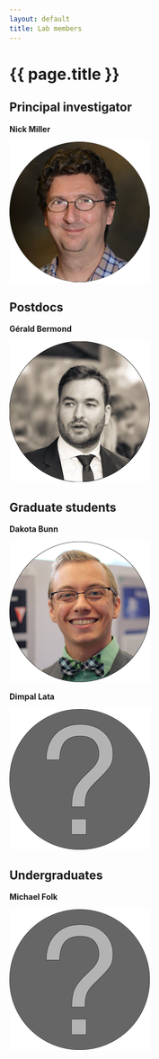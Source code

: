 ```yaml
---
layout: default
title: Lab members
---
```


# {{ page.title }}

## Principal investigator

**Nick Miller**

![Nick Miller](./miller.png)


## Postdocs

**Gérald Bermond**

![Gérald Bermond](./bermond.png)

## Graduate students

**Dakota Bunn**

![Dakota Bunn](./bunn.png)

**Dimpal Lata**

![Dimpal Lata](./anon.png)

## Undergraduates

**Michael Folk**

![Michael Folk](./anon.png)
